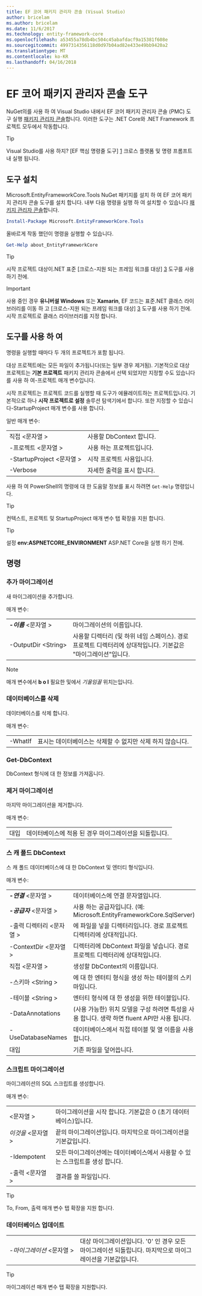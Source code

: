 ```yaml
---
title: EF 코어 패키지 관리자 콘솔 (Visual Studio)
author: bricelam
ms.author: bricelam
ms.date: 11/6/2017
ms.technology: entity-framework-core
ms.openlocfilehash: a53455a78db4bc504c45abafdacf9a15381f608e
ms.sourcegitcommit: 4997314356118d0d97b04ad82e433e49bb9420a2
ms.translationtype: MT
ms.contentlocale: ko-KR
ms.lasthandoff: 04/16/2018
---
```

<a name="ef-core-package-manager-console-tools"></a>EF 코어 패키지 관리자 콘솔 도구
=====================================
NuGet의를 사용 하 여 Visual Studio 내에서 EF 코어 패키지 관리자 콘솔 (PMC) 도구 실행 [패키지 관리자 콘솔][2]합니다.
이러한 도구는 .NET Core와 .NET Framework 프로젝트 모두에서 작동합니다.

> [!TIP]
> Visual Studio를 사용 하지? [EF 핵심 명령줄 도구] [ 1] 크로스 플랫폼 및 명령 프롬프트 내 실행 됩니다.

<a name="installing-the-tools"></a>도구 설치
--------------------
Microsoft.EntityFrameworkCore.Tools NuGet 패키지를 설치 하 여 EF 코어 패키지 관리자 콘솔 도구를 설치 합니다.
내부 다음 명령을 실행 하 여 설치할 수 있습니다 [패키지 관리자 콘솔][2]합니다.

``` powershell
Install-Package Microsoft.EntityFrameworkCore.Tools
```

올바르게 작동 했던이 명령을 실행할 수 있습니다.

``` powershell
Get-Help about_EntityFrameworkCore
```
> [!TIP]
> 시작 프로젝트 대상이.NET 표준 [크로스-지원 되는 프레임 워크를 대상] [ 3] 도구를 사용 하기 전에.

> [!IMPORTANT]
> 사용 중인 경우 **유니버설 Windows** 또는 **Xamarin**, EF 코드는 표준.NET 클래스 라이브러리를 이동 하 고 [크로스-지원 되는 프레임 워크를 대상] [ 3] 도구를 사용 하기 전에. 시작 프로젝트로 클래스 라이브러리를 지정 합니다.

<a name="using-the-tools"></a>도구를 사용 하 여
---------------
명령을 실행할 때마다 두 개의 프로젝트가 포함 됩니다.

대상 프로젝트에는 모든 파일이 추가됩니다(또는 일부 경우 제거됨). 기본적으로 대상 프로젝트는 **기본 프로젝트** 패키지 관리자 콘솔에서 선택 되었지만 지정할 수도 있습니다를 사용 하 여-프로젝트 매개 변수입니다.

시작 프로젝트는 프로젝트 코드를 실행할 때 도구가 에뮬레이트하는 프로젝트입니다. 기본적으로 하나 **시작 프로젝트로 설정** 솔루션 탐색기에서 합니다. 또한 지정할 수 있습니다-StartupProject 매개 변수를 사용 합니다.

일반 매개 변수:

|                           |                             |
|:--------------------------|:----------------------------|
| 직접 \<문자열 >        | 사용할 DbContext 합니다.       |
| -프로젝트 \<문자열 >        | 사용 하는 프로젝트입니다.         |
| -StartupProject \<문자열 > | 시작 프로젝트 사용입니다. |
| -Verbose                  | 자세한 출력을 표시 합니다.        |

사용 하 여 PowerShell의 명령에 대 한 도움말 정보를 표시 하려면 `Get-Help` 명령입니다.

> [!TIP]
> 컨텍스트, 프로젝트 및 StartupProject 매개 변수 탭 확장을 지원 합니다.

> [!TIP]
> 설정 **env:ASPNETCORE_ENVIRONMENT** ASP.NET Core을 실행 하기 전에.

<a name="commands"></a>명령
--------

### <a name="add-migration"></a>추가 마이그레이션

새 마이그레이션을 추가합니다.

매개 변수:

|                                   |                                                                                                                  |
|:----------------------------------|:-----------------------------------------------------------------------------------------------------------------|
| ***-이름*** \<문자열 >             | 마이그레이션의 이름입니다.                                                                                       |
| <nobr>-OutputDir \<String></nobr> | 사용할 디렉터리 (및 하위 네임 스페이스). 경로 프로젝트 디렉터리에 상대적입니다. 기본값은 "마이그레이션"입니다. |

> [!NOTE]
> 매개 변수에서 **b o l** 필요한 및에서 *기울임꼴* 위치는입니다.

### <a name="drop-database"></a>데이터베이스를 삭제

데이터베이스를 삭제 합니다.

매개 변수:

|         |                                                          |
|:--------|:---------------------------------------------------------|
| -WhatIf | 표시는 데이터베이스는 삭제할 수 없지만 삭제 하지 않습니다. |

### <a name="get-dbcontext"></a>Get-DbContext

DbContext 형식에 대 한 정보를 가져옵니다.

### <a name="remove-migration"></a>제거 마이그레이션

마지막 마이그레이션을 제거합니다.

매개 변수:

|        |                                                              |
|:-------|:-------------------------------------------------------------|
| 대입 | 데이터베이스에 적용 된 경우 마이그레이션을 되돌립니다. |

### <a name="scaffold-dbcontext"></a>스 캐 폴드 DbContext

스 캐 폴드 데이터베이스에 대 한 DbContext 및 엔터티 형식입니다.

매개 변수:

|                                          |                                                                                                  |
|:-----------------------------------------|:-------------------------------------------------------------------------------------------------|
| <nobr>***-연결*** \<문자열 ></nobr> | 데이터베이스에 연결 문자열입니다.                                                           |
| ***-공급자*** \<문자열 >                | 사용 하는 공급자입니다. (예: Microsoft.EntityFrameworkCore.SqlServer)                              |
| -출력 디렉터리 \<문자열 >                     | 에 파일을 넣을 디렉터리입니다. 경로 프로젝트 디렉터리에 상대적입니다.                      |
| -ContextDir \<문자열 >                    | 디렉터리에 DbContext 파일을 넣습니다. 경로 프로젝트 디렉터리에 상대적입니다.             |
| 직접 \<문자열 >                       | 생성할 DbContext의 이름입니다.                                                           |
| -스키마 \<String >                     | 에 대 한 엔터티 형식을 생성 하는 테이블의 스키마입니다.                                              |
| -테이블 \<String >                      | 엔터티 형식에 대 한 생성을 위한 테이블입니다.                                                         |
| -DataAnnotations                         | (사용 가능한) 위치 모델을 구성 하려면 특성을 사용 합니다. 생략 하면 fluent API만 사용 됩니다. |
| -UseDatabaseNames                        | 데이터베이스에서 직접 테이블 및 열 이름을 사용 합니다.                                           |
| 대입                                   | 기존 파일을 덮어씁니다.                                                                        |

### <a name="script-migration"></a>스크립트 마이그레이션

마이그레이션의 SQL 스크립트를 생성합니다.

매개 변수:

|                   |                                                                    |
|:------------------|:-------------------------------------------------------------------|
|  \<문자열 > | 마이그레이션을 시작 합니다. 기본값은 0 (초기 데이터베이스)입니다.      |
| *이것을* \<문자열 >   | 끝의 마이그레이션입니다. 마지막으로 마이그레이션을 기본값입니다.              |
| -Idempotent       | 모든 마이그레이션에는 데이터베이스에서 사용할 수 있는 스크립트를 생성 합니다. |
| -출력 \<문자열 > | 결과를 쓸 파일입니다.                                   |

> [!TIP]
> To, From, 출력 매개 변수 탭 확장을 지원 합니다.

### <a name="update-database"></a>데이터베이스 업데이트

|                                     |                                                                                                |
|:------------------------------------|:-----------------------------------------------------------------------------------------------|
| <nobr>*-마이그레이션* \<문자열 ></nobr> | 대상 마이그레이션입니다. '0' 인 경우 모든 마이그레이션 되돌립니다. 마지막으로 마이그레이션을 기본값입니다. |

> [!TIP]
> 마이그레이션 매개 변수 탭 확장을 지원합니다.


  [1]: dotnet.md
  [2]: https://docs.microsoft.com/nuget/tools/package-manager-console
  [3]: index.md#frameworks
